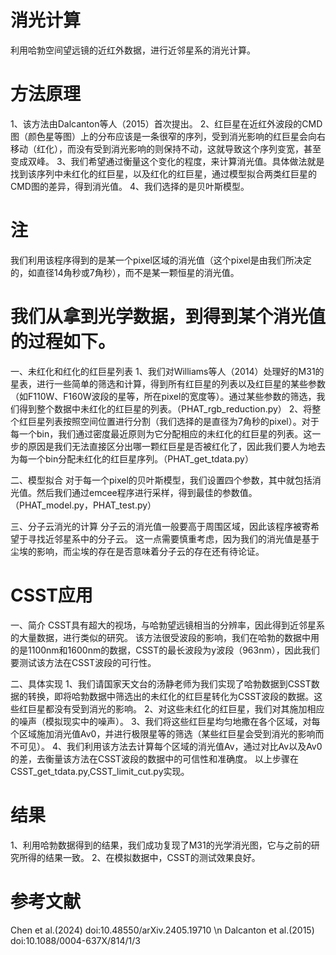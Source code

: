 # 消光计算
利用哈勃空间望远镜的近红外数据，进行近邻星系的消光计算。

# 方法原理
1、该方法由Dalcanton等人（2015）首次提出。
2、红巨星在近红外波段的CMD图（颜色星等图）上的分布应该是一条很窄的序列，受到消光影响的红巨星会向右移动（红化），而没有受到消光影响的则保持不动，这就导致这个序列变宽，甚至变成双峰。
3、我们希望通过衡量这个变化的程度，来计算消光值。具体做法就是找到该序列中未红化的红巨星，以及红化的红巨星，通过模型拟合两类红巨星的CMD图的差异，得到消光值。
4、我们选择的是贝叶斯模型。

# 注
我们利用该程序得到的是某一个pixel区域的消光值（这个pixel是由我们所决定的，如直径14角秒或7角秒），而不是某一颗恒星的消光值。

# 我们从拿到光学数据，到得到某个消光值的过程如下。
一、未红化和红化的红巨星列表
1、我们对Williams等人（2014）处理好的M31的星表，进行一些简单的筛选和计算，得到所有红巨星的列表以及红巨星的某些参数（如F110W、F160W波段的星等，所在pixel的宽度等）。通过某些参数的筛选，我们得到整个数据中未红化的红巨星的列表。（PHAT_rgb_reduction.py）
2、将整个红巨星列表按照空间位置进行分割（我们选择的是直径为7角秒的pixel）。对于每一个bin，我们通过密度最近原则为它分配相应的未红化的红巨星的列表。这一步的原因是我们无法直接区分出哪一颗红巨星是否被红化了，因此我们要人为地去为每一个bin分配未红化的红巨星序列。（PHAT_get_tdata.py）

二、模型拟合
对于每一个pixel的贝叶斯模型，我们设置四个参数，其中就包括消光值。然后我们通过emcee程序进行采样，得到最佳的参数值。（PHAT_model.py，PHAT_test.py）

三、分子云消光的计算
分子云的消光值一般要高于周围区域，因此该程序被寄希望于寻找近邻星系中的分子云。
这一点需要慎重考虑，因为我们的消光值是基于尘埃的影响，而尘埃的存在是否意味着分子云的存在还有待论证。

# CSST应用

一、简介
CSST具有超大的视场，与哈勃望远镜相当的分辨率，因此得到近邻星系的大量数据，进行类似的研究。
该方法很受波段的影响，我们在哈勃的数据中用的是1100nm和1600nm的数据，CSST的最长波段为y波段（963nm），因此我们要测试该方法在CSST波段的可行性。

二、具体实现
1、我们请国家天文台的汤静老师为我们实现了哈勃数据到CSST数据的转换，即将哈勃数据中筛选出的未红化的红巨星转化为CSST波段的数据。这些红巨星都没有受到消光的影响。
2、对这些未红化的红巨星，我们对其施加相应的噪声（模拟现实中的噪声）。
3、我们将这些红巨星均匀地撒在各个区域，对每个区域施加消光值Av0，并进行极限星等的筛选（某些红巨星会受到消光的影响而不可见）。
4、我们利用该方法去计算每个区域的消光值Av，通过对比Av以及Av0的差，去衡量该方法在CSST波段的数据中的可信性和准确度。
以上步骤在CSST_get_tdata.py,CSST_limit_cut.py实现。

# 结果
1、利用哈勃数据得到的结果，我们成功复现了M31的光学消光图，它与之前的研究所得的结果一致。
2、在模拟数据中，CSST的测试效果良好。

# 参考文献
Chen et al.(2024) doi:10.48550/arXiv.2405.19710 \\n
Dalcanton et al.(2015) doi:10.1088/0004-637X/814/1/3

